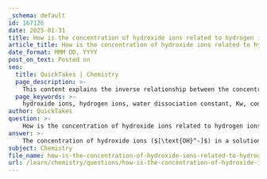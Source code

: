 ```yaml
---
_schema: default
id: 167126
date: 2025-01-31
title: How is the concentration of hydroxide ions related to hydrogen ions in a solution?
article_title: How is the concentration of hydroxide ions related to hydrogen ions in a solution?
date_format: MMM DD, YYYY
post_on_text: Posted on
seo:
  title: QuickTakes | Chemistry
  page_description: >-
    This content explains the inverse relationship between the concentration of hydroxide ions and hydrogen ions in a solution, defined by the water dissociation constant (Kw), and its implications on pH and solution acidity or basicity.
  page_keywords: >-
    hydroxide ions, hydrogen ions, water dissociation constant, Kw, concentration relationship, pH, acidic solutions, basic solutions, neutral solutions, chemical processes, biological processes
author: QuickTakes
question: >-
    How is the concentration of hydroxide ions related to hydrogen ions in a solution?
answer: >-
    The concentration of hydroxide ions ($[\text{OH}^-]$) in a solution is inversely related to the concentration of hydrogen ions ($[\text{H}^+]$) through the water dissociation constant, which is defined as:\n\n$$\nK_w = [\text{H}^+][\text{OH}^-] = 1 \times 10^{-14} \text{ at 25°C}\n$$\n\nThis means that as the concentration of hydrogen ions increases, the concentration of hydroxide ions decreases, and vice versa. For example, if the concentration of hydrogen ions is known, the concentration of hydroxide ions can be calculated using the formula:\n\n$$\n[\text{OH}^-] = \frac{K_w}{[\text{H}^+]}\n$$\n\nFor instance, if the concentration of hydrogen ions is $1 \times 10^{-4}$ M, the concentration of hydroxide ions can be calculated as follows:\n\n$$\n[\text{OH}^-] = \frac{1 \times 10^{-14}}{1 \times 10^{-4}} = 1 \times 10^{-10} \text{ M}\n$$\n\nIn neutral solutions, such as pure water at 25°C, the concentrations of hydrogen ions and hydroxide ions are equal, both approximately $1 \times 10^{-7}$ M, resulting in a neutral pH of 7. In acidic solutions, the concentration of hydrogen ions exceeds that of hydroxide ions, leading to a pH less than 7, while in basic solutions, the concentration of hydroxide ions exceeds that of hydrogen ions, resulting in a pH greater than 7.\n\nThis relationship is crucial for understanding the acidity or basicity of solutions and is fundamental in various chemical and biological processes.
subject: Chemistry
file_name: how-is-the-concentration-of-hydroxide-ions-related-to-hydrogen-ions-in-a-solution.md
url: /learn/chemistry/questions/how-is-the-concentration-of-hydroxide-ions-related-to-hydrogen-ions-in-a-solution
---
```


&nbsp;